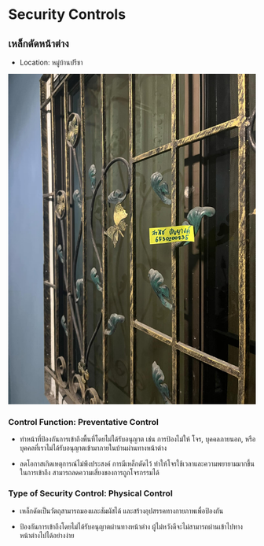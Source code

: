 # Security Controls

<h2>เหล็กดัดหน้าต่าง</h2>

- Location: หมู่บ้านปรีชา

![scpic](images/lekdudwindow.jpg)

<h3>Control Function: Preventative Control</h3>

- ทำหน้าที่ป้องกันการเข้าถึงพื้นที่โดยไม่ได้รับอนุญาต เช่น การป้องไม่ให้ โจร, บุคคลภายนอก, หรือบุคคลที่เราไม่ได้รับอนุญาตเข้ามาภายในบ้านผ่านทางหน้าต่าง

- ลดโอกาสเกิดเหตุการณ์ไม่พึงประสงค์ การมีเหล็กดัดไว้ ทำให้โจรใช้เวลาและความพยายามมากขึ้นในการเข้าถึง สามารถลดความเสี่ยงของการถูกโจรกรรมได้

<h3>Type of Security Control: Physical Control</h3>

- เหล็กดัดเป็นวัตถุสามารถมองและสัมผัสได้ และสร้างอุปสรรคทางกายภาพเพื่อป้องกัน
  
- ป้องกันการเข้าถึงโดยไม่ได้รับอนุญาตผ่านทางหน้าต่าง ผู้ไม่หวังดีจะไม่สามารถผ่านเข้าไปทางหน้าต่างไปได้อย่างง่าย

